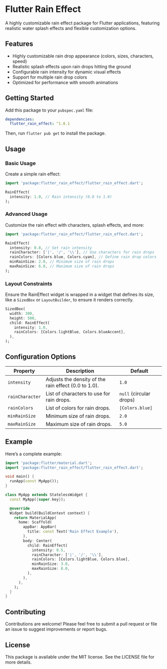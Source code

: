 # Flutter Rain Effect

A highly customizable rain effect package for Flutter applications, featuring realistic water splash effects and flexible customization options.

## Features

- Highly customizable rain drop appearance (colors, sizes, characters, speed)
- Realistic splash effects upon rain drops hitting the ground
- Configurable rain intensity for dynamic visual effects
- Support for multiple rain drop colors
- Optimized for performance with smooth animations

## Getting Started

Add this package to your `pubspec.yaml` file:

```yaml
dependencies:
  flutter_rain_effect: ^1.0.1
```

Then, run `flutter pub get` to install the package.

## Usage

### Basic Usage

Create a simple rain effect:

```dart
import 'package:flutter_rain_effect/flutter_rain_effect.dart';

RainEffect(
  intensity: 1.0, // Rain intensity (0.0 to 1.0)
);
```

### Advanced Usage

Customize the rain effect with characters, splash effects, and more:

```dart
import 'package:flutter_rain_effect/flutter_rain_effect.dart';

RainEffect(
  intensity: 0.8, // Set rain intensity
  rainCharacter: ['|', '/', '\\'], // Use characters for rain drops
  rainColors: [Colors.blue, Colors.cyan], // Define rain drop colors
  minRainSize: 2.0, // Minimum size of rain drops
  maxRainSize: 6.0, // Maximum size of rain drops
);
```

### Layout Constraints

Ensure the RainEffect widget is wrapped in a widget that defines its size, like a `SizedBox` or `LayoutBuilder`, to ensure it renders correctly.

```dart
SizedBox(
  width: 300,
  height: 500,
  child: RainEffect(
    intensity: 1.0,
    rainColors: [Colors.lightBlue, Colors.blueAccent],
  ),
);
```

## Configuration Options

| Property          | Description                                                | Default             |
|-------------------|------------------------------------------------------------|---------------------|
| `intensity`       | Adjusts the density of the rain effect (0.0 to 1.0).        | `1.0`               |
| `rainCharacter`   | List of characters to use for rain drops.                   | `null` (circular drops) |
| `rainColors`      | List of colors for rain drops.                              | `[Colors.blue]`     |
| `minRainSize`     | Minimum size of rain drops.                                 | `2.0`               |
| `maxRainSize`     | Maximum size of rain drops.                                 | `5.0`               |

## Example

Here’s a complete example:

```dart
import 'package:flutter/material.dart';
import 'package:flutter_rain_effect/flutter_rain_effect.dart';

void main() {
  runApp(const MyApp());
}

class MyApp extends StatelessWidget {
  const MyApp({super.key});

  @override
  Widget build(BuildContext context) {
    return MaterialApp(
      home: Scaffold(
        appBar: AppBar(
          title: const Text('Rain Effect Example'),
        ),
        body: Center(
          child: RainEffect(
            intensity: 0.5,
            rainCharacter: ['|', '/', '\\'],
            rainColors: [Colors.lightBlue, Colors.blue],
            minRainSize: 3.0,
            maxRainSize: 8.0,
          ),
        ),
      ),
    );
  }
}
```

## Contributing

Contributions are welcome! Please feel free to submit a pull request or file an issue to suggest improvements or report bugs.

## License

This package is available under the MIT license. See the LICENSE file for more details.
